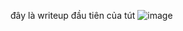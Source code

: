 đây là writeup đầu tiên của tút
![image](https://github.com/bodoinon/c-i-n-y-m-i/assets/131832562/20c130a7-c5a1-4b18-a174-2f51c1a06c51)
